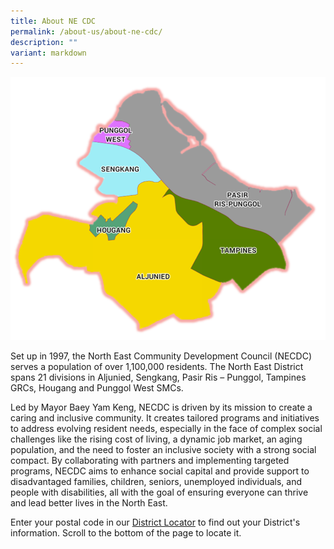 ```yaml
---
title: About NE CDC
permalink: /about-us/about-ne-cdc/
description: ""
variant: markdown
---
```

![](/images/About%20Us/North%20East%20District.png)

Set up in 1997, the North East Community Development Council (NECDC) serves a population of over 1,100,000 residents. The North East District spans 21 divisions in Aljunied, Sengkang, Pasir Ris – Punggol, Tampines GRCs, Hougang and Punggol West SMCs.

Led by Mayor Baey Yam Keng, NECDC is driven by its mission to create a caring and inclusive community. It creates tailored programs and initiatives to address evolving resident needs, especially in the face of complex social challenges like the rising cost of living, a dynamic job market, an aging population, and the need to foster an inclusive society with a strong social compact. By collaborating with partners and implementing targeted programs, NECDC aims to enhance social capital and provide support to disadvantaged families, children, seniors, unemployed individuals, and people with disabilities, all with the goal of ensuring everyone can thrive and lead better lives in the North East.

Enter your postal code in our [District Locator](https://www.gowhere.gov.sg/cdc) to find out your District's information. Scroll to the bottom of the page to locate it.
